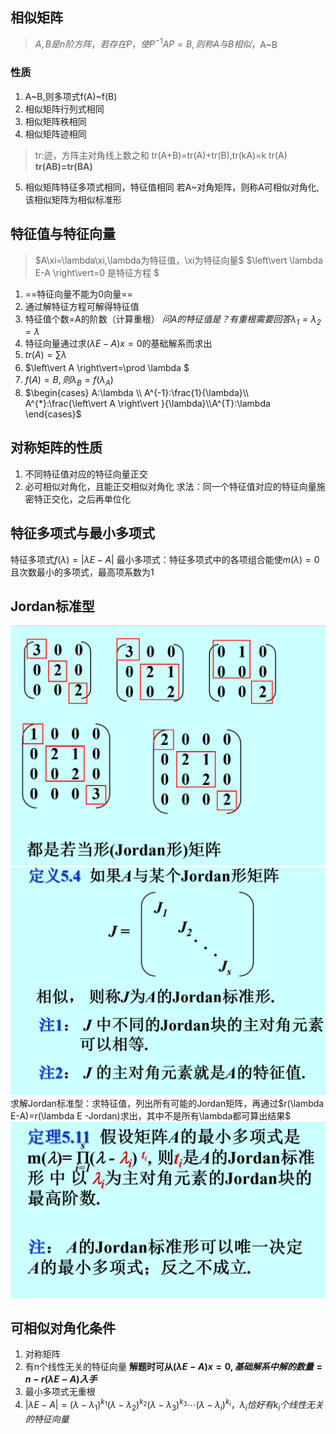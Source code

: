 ## 相似矩阵
> $A,B是n阶方阵，若存在P，使P^{-1}AP=B,则称A与B相似，$A~B

### 性质
1. A~B,则多项式f(A)~f(B)
2. 相似矩阵行列式相同
3. 相似矩阵秩相同
4. 相似矩阵迹相同
>tr:迹，方阵主对角线上数之和
tr(A+B)=tr(A)+tr(B),tr(kA)=k tr(A)
**tr(AB)=tr(BA)**
5. 相似矩阵特征多项式相同，特征值相同
若A~对角矩阵，则称A可相似对角化,该相似矩阵为相似标准形

## 特征值与特征向量
> $A\xi=\lambda\xi,\lambda为特征值，\xi为特征向量$
> $\left\vert \lambda E-A \right\vert=0 是特征方程 $

1. ==特征向量不能为0向量==
2. 通过解特征方程可解得特征值
3. 特征值个数=A的阶数（计算重根） *问A的特征值是？有重根需要回答$\lambda_1=\lambda_2=\lambda$*
4. 特征向量通过求$(\lambda E-A)x=0$的基础解系而求出
5. $tr(A)=\sum_{}\lambda$
6. $\left\vert A \right\vert=\prod \lambda  $
7. $f(A)=B,则\lambda_{B}=f(\lambda_{A})$
8. $\begin{cases}
    A:\lambda \\ A^{-1}:\frac{1}{\lambda}\\ A^{*}:\frac{\left\vert A \right\vert }{\lambda}\\A^{T}:\lambda 
\end{cases}$

## 对称矩阵的性质
1. 不同特征值对应的特征向量正交
2. 必可相似对角化，且能正交相似对角化
   求法：同一个特征值对应的特征向量施密特正交化，之后再单位化
## 特征多项式与最小多项式
特征多项式$f(\lambda)=\left\vert \lambda E-A \right\vert$
最小多项式：特征多项式中的各项组合能使$m(\lambda)=0$且次数最小的多项式，最高项系数为1


## Jordan标准型
![](images/2022-12-13-13-31-28.png)
![](images/2022-12-13-13-31-39.png)
求解Jordan标准型：求特征值，列出所有可能的Jordan矩阵，再通过$r(\lambda E-A)=r(\lambda E -Jordan)求出，其中不是所有\lambda都可算出结果$
![](images/2022-12-13-13-34-37.png)
## 可相似对角化条件
1. 对称矩阵
2. 有n个线性无关的特征向量
**解题时可从$(\lambda E-A)x=0,基础解系中解的数量=n-r(\lambda E-A)入手$**
3. 最小多项式无重根
4. $\left\vert \lambda E-A \right\vert=(\lambda-\lambda_1)^{k_1}(\lambda-\lambda_2)^{k_2}(\lambda-\lambda_3)^{k_3}\cdots (\lambda-\lambda_i)^{k_i}，\lambda_i恰好有k_i个线性无关的特征向量$